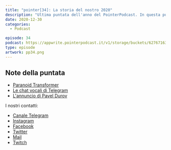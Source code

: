 ```yaml
---
title: "pointer[34]: La storia del nostro 2020"
description: "Ultima puntata dell'anno del PointerPodcast. In questa puntata parliamo dei nostri buoni propositi per il nuovo anno, e ci guardiamo indietro per fare un resoconto dell'anno che sta finendo."
date: 2020-12-30
categories:
  - Podcast

episode: 34
podcast: https://appwrite.pointerpodcast.it/v1/storage/buckets/627671639088838cd12f/files/b45250d1-0b39-4a3a-8280-fbb8affbcaa5/view?project=6276715aaae4d6008ec9
type: episode
artwork: pp34.png
---
```


## Note della puntata

<!-- wp:list -->
<ul><li><a href="https://medium.com/altsoph/paranoid-transformer-80a960ddc90a">Paranoid Transformer</a></li><li><a href="https://telegram.org/blog/voice-chats">Le chat vocali di Telegram</a></li><li><a href="https://t.me/durov/142">L'annuncio di Pavel Durov</a></li></ul>
<!-- /wp:list -->

I nostri contatti:

- [Canale Telegram](https://t.me/PointerPodcast)
- [Instagram](https://www.instagram.com/pointerpodcast/)
- [Facebook](https://www.facebook.com/pointerPodcast/)
- [Twitter](https://twitter.com/PointerPodcast)
- [Mail](info@pointerpodcast.it)
- [Twitch](https://www.twitch.tv/pointerpodcast)
